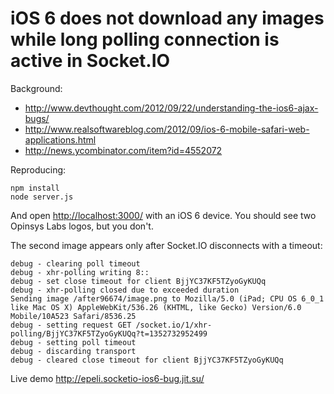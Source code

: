 
# iOS 6 does not download any images while long polling connection is active in Socket.IO

Background:

  * http://www.devthought.com/2012/09/22/understanding-the-ios6-ajax-bugs/
  * http://www.realsoftwareblog.com/2012/09/ios-6-mobile-safari-web-applications.html
  * http://news.ycombinator.com/item?id=4552072


Reproducing:

    npm install
    node server.js

And open <http://localhost:3000/> with an iOS 6 device. You should see two
Opinsys Labs logos, but you don't.

The second image appears only after Socket.IO disconnects with a timeout:

    debug - clearing poll timeout
    debug - xhr-polling writing 8::
    debug - set close timeout for client BjjYC37KF5TZyoGyKUQq
    debug - xhr-polling closed due to exceeded duration
    Sending image /after96674/image.png to Mozilla/5.0 (iPad; CPU OS 6_0_1 like Mac OS X) AppleWebKit/536.26 (KHTML, like Gecko) Version/6.0 Mobile/10A523 Safari/8536.25
    debug - setting request GET /socket.io/1/xhr-polling/BjjYC37KF5TZyoGyKUQq?t=1352732952499
    debug - setting poll timeout
    debug - discarding transport
    debug - cleared close timeout for client BjjYC37KF5TZyoGyKUQq


Live demo http://epeli.socketio-ios6-bug.jit.su/

